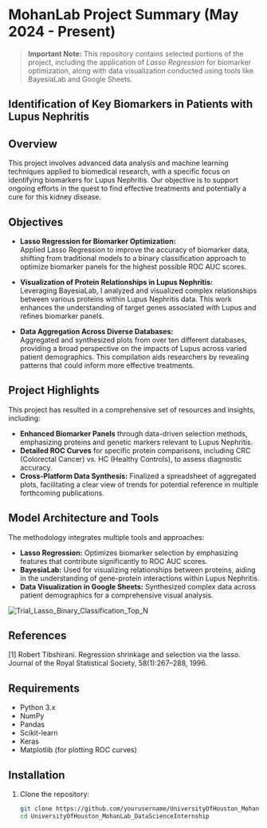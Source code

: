 # MohanLab Project Summary (May 2024 - Present)

> **Important Note:** This repository contains selected portions of the project, including the application of *Lasso Regression* for biomarker optimization, along with data visualization conducted using tools like BayesiaLab and Google Sheets.

## Identification of **Key** Biomarkers in Patients with Lupus Nephritis

## Overview
This project involves advanced data analysis and machine learning techniques applied to biomedical research, with a specific focus on identifying biomarkers for Lupus Nephritis. Our objective is to support ongoing efforts in the quest to find effective treatments and potentially a cure for this kidney disease.

## Objectives
- **Lasso Regression for Biomarker Optimization:**  
   Applied Lasso Regression to improve the accuracy of biomarker data, shifting from traditional models to a binary classification approach to optimize biomarker panels for the highest possible ROC AUC scores.
  
- **Visualization of Protein Relationships in Lupus Nephritis:**  
   Leveraging BayesiaLab, I analyzed and visualized complex relationships between various proteins within Lupus Nephritis data. This work enhances the understanding of target genes associated with Lupus and refines biomarker panels.

- **Data Aggregation Across Diverse Databases:**  
   Aggregated and synthesized plots from over ten different databases, providing a broad perspective on the impacts of Lupus across varied patient demographics. This compilation aids researchers by revealing patterns that could inform more effective treatments.

## Project Highlights
This project has resulted in a comprehensive set of resources and insights, including:
- **Enhanced Biomarker Panels** through data-driven selection methods, emphasizing proteins and genetic markers relevant to Lupus Nephritis.
- **Detailed ROC Curves** for specific protein comparisons, including CRC (Colorectal Cancer) vs. HC (Healthy Controls), to assess diagnostic accuracy.
- **Cross-Platform Data Synthesis:** Finalized a spreadsheet of aggregated plots, facilitating a clear view of trends for potential reference in multiple forthcoming publications.

## Model Architecture and Tools
The methodology integrates multiple tools and approaches:
- **Lasso Regression:** Optimizes biomarker selection by emphasizing features that contribute significantly to ROC AUC scores.
- **BayesiaLab:** Used for visualizing relationships between proteins, aiding in the understanding of gene-protein interactions within Lupus Nephritis.
- **Data Visualization in Google Sheets:** Synthesized complex data across patient demographics for a comprehensive visual analysis.

![Trial_Lasso_Binary_Classification_Top_N](https://github.com/user-attachments/assets/d7e24399-023b-4919-b10f-c146352ab880)

## References

[1] Robert Tibshirani. Regression shrinkage and selection via the lasso. Journal of the Royal Statistical Society, 58(1):267–288, 1996.

## Requirements
- Python 3.x
- NumPy
- Pandas
- Scikit-learn
- Keras
- Matplotlib (for plotting ROC curves)

## Installation
1. Clone the repository:
   ```bash
   git clone https://github.com/yourusername/UniversityOfHouston_MohanLab_DataScienceInternship.git
   cd UniversityOfHouston_MohanLab_DataScienceInternship
